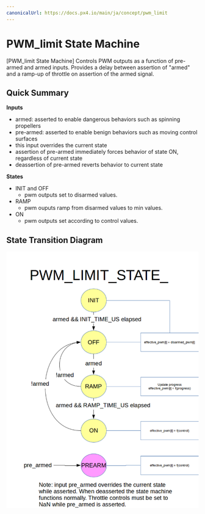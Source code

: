 ```yaml
---
canonicalUrl: https://docs.px4.io/main/ja/concept/pwm_limit
---
```


# PWM_limit State Machine

[PWM_limit State Machine] Controls PWM outputs as a function of pre-armed and armed inputs. Provides a delay between assertion of "armed" and a ramp-up of throttle on assertion of the armed signal.

## Quick Summary
**Inputs**
  * armed: asserted to enable dangerous behaviors such as spinning propellers
  * pre-armed: asserted to enable benign behaviors such as moving control surfaces
   * this input overrides the current state
   * assertion of pre-armed immediately forces behavior of state ON, regardless of current state
   * deassertion of pre-armed reverts behavior to current state

**States**
  * INIT and OFF
    * pwm outputs set to disarmed values.
  * RAMP
    * pwm ouputs ramp from disarmed values to min values.
  * ON
    * pwm outputs set according to control values.


## State Transition Diagram
![](../../assets/diagrams/pwm_limit_state_diagram.png)
